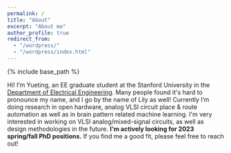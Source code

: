 ```yaml
---
permalink: /
title: "About"
excerpt: "About me"
author_profile: true
redirect_from: 
  - "/wordpress/"
  - "/wordpress/index.html"
---
```


{% include base_path %}

Hi! I’m Yueting, an EE graduate student at the Stanford University in the [Department of Electrical Engineering](https://ee.stanford.edu/). Many people found it's hard to pronounce my name, and I go by the name of Lily as well! Currently I’m doing research in open hardware, analog VLSI circuit place & route automation as well as in brain pattern related machine learning. I'm very interested in working on VLSI analog/mixed-signal circuits, as well as design methodologies in the future. **I'm actively looking for 2023 spring/fall PhD positions.** If you find me a good fit, please feel free to reach out! 

